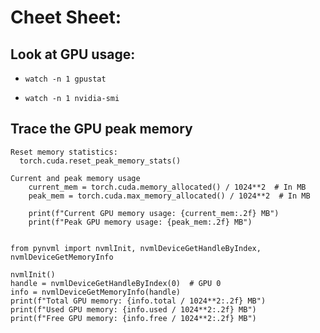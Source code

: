 # Cheet Sheet:

## Look at GPU usage: 
-     watch -n 1 gpustat
-     watch -n 1 nvidia-smi


## Trace the GPU peak memory
    Reset memory statistics:   
      torch.cuda.reset_peak_memory_stats()

    Current and peak memory usage
        current_mem = torch.cuda.memory_allocated() / 1024**2  # In MB
        peak_mem = torch.cuda.max_memory_allocated() / 1024**2  # In MB

        print(f"Current GPU memory usage: {current_mem:.2f} MB")
        print(f"Peak GPU memory usage: {peak_mem:.2f} MB")


    from pynvml import nvmlInit, nvmlDeviceGetHandleByIndex, nvmlDeviceGetMemoryInfo

    nvmlInit()
    handle = nvmlDeviceGetHandleByIndex(0)  # GPU 0
    info = nvmlDeviceGetMemoryInfo(handle)
    print(f"Total GPU memory: {info.total / 1024**2:.2f} MB")
    print(f"Used GPU memory: {info.used / 1024**2:.2f} MB")
    print(f"Free GPU memory: {info.free / 1024**2:.2f} MB")